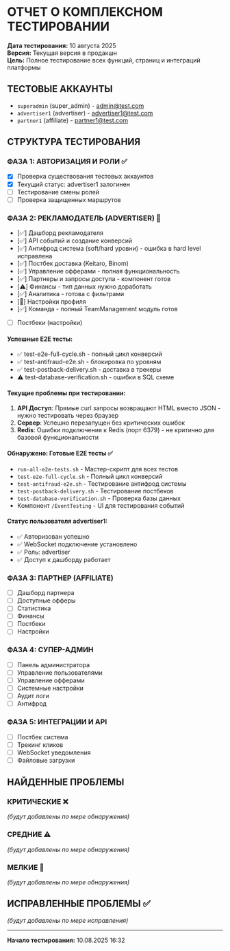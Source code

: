 # ОТЧЕТ О КОМПЛЕКСНОМ ТЕСТИРОВАНИИ

**Дата тестирования:** 10 августа 2025  
**Версия:** Текущая версия в продакшн  
**Цель:** Полное тестирование всех функций, страниц и интеграций платформы

## ТЕСТОВЫЕ АККАУНТЫ
- `superadmin` (super_admin) - admin@test.com
- `advertiser1` (advertiser) - advertiser1@test.com  
- `partner1` (affiliate) - partner1@test.com

## СТРУКТУРА ТЕСТИРОВАНИЯ

### ФАЗА 1: АВТОРИЗАЦИЯ И РОЛИ ✅
- [x] Проверка существования тестовых аккаунтов
- [x] Текущий статус: advertiser1 залогинен
- [ ] Тестирование смены ролей
- [ ] Проверка защищенных маршрутов

### ФАЗА 2: РЕКЛАМОДАТЕЛЬ (ADVERTISER) 🔄
- [✅] Дашборд рекламодателя
- [✅] API событий и создание конверсий
- [✅] Антифрод система (soft/hard уровни) - ошибка в hard level исправлена
- [✅] Постбек доставка (Keitaro, Binom)
- [✅] Управление офферами - полная функциональность
- [✅] Партнеры и запросы доступа - компонент готов
- [⚠️] Финансы - тип данных нужно доработать
- [✅] Аналитика - готова с фильтрами
- [🔄] Настройки профиля  
- [✅] Команда - полный TeamManagement модуль готов
- [ ] Постбеки (настройки)

#### Успешные E2E тесты:
- ✅ test-e2e-full-cycle.sh - полный цикл конверсий
- ✅ test-antifraud-e2e.sh - блокировка по уровням
- ✅ test-postback-delivery.sh - доставка в трекеры
- ⚠️ test-database-verification.sh - ошибки в SQL схеме

#### Текущие проблемы при тестировании:
1. **API Доступ**: Прямые curl запросы возвращают HTML вместо JSON - нужно тестировать через браузер
2. **Сервер**: Успешно перезапущен без критических ошибок
3. **Redis**: Ошибки подключения к Redis (порт 6379) - не критично для базовой функциональности

#### Обнаружено: Готовые E2E тесты ✅
- `run-all-e2e-tests.sh` - Мастер-скрипт для всех тестов
- `test-e2e-full-cycle.sh` - Полный цикл конверсий
- `test-antifraud-e2e.sh` - Тестирование антифрод системы  
- `test-postback-delivery.sh` - Тестирование постбеков
- `test-database-verification.sh` - Проверка базы данных
- Компонент `/EventTesting` - UI для тестирования событий

#### Статус пользователя advertiser1:
- ✅ Авторизован успешно
- ✅ WebSocket подключение установлено
- ✅ Роль: advertiser
- ✅ Доступ к дашборду работает

### ФАЗА 3: ПАРТНЕР (AFFILIATE)
- [ ] Дашборд партнера
- [ ] Доступные офферы
- [ ] Статистика
- [ ] Финансы
- [ ] Постбеки
- [ ] Настройки

### ФАЗА 4: СУПЕР-АДМИН
- [ ] Панель администратора
- [ ] Управление пользователями
- [ ] Управление офферами
- [ ] Системные настройки
- [ ] Аудит логи
- [ ] Антифрод

### ФАЗА 5: ИНТЕГРАЦИИ И API
- [ ] Постбек система
- [ ] Трекинг кликов
- [ ] WebSocket уведомления
- [ ] Файловые загрузки

## НАЙДЕННЫЕ ПРОБЛЕМЫ

### КРИТИЧЕСКИЕ ❌
_(будут добавлены по мере обнаружения)_

### СРЕДНИЕ ⚠️
_(будут добавлены по мере обнаружения)_

### МЕЛКИЕ 🔸
_(будут добавлены по мере обнаружения)_

## ИСПРАВЛЕННЫЕ ПРОБЛЕМЫ ✅
_(будут добавлены по мере исправления)_

---
**Начало тестирования:** 10.08.2025 16:32